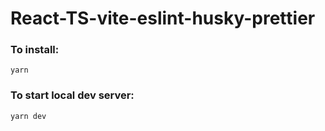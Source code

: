 # React-TS-vite-eslint-husky-prettier
### To install:
```
yarn
```
### To start local dev server:
```
yarn dev 
```
